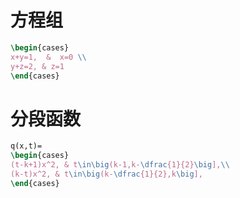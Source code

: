 # 方程组

```tex
\begin{cases}
x+y=1,  &  x=0 \\
y+z=2, & z=1
\end{cases}
```

# 分段函数

```tex
q(x,t)= 
\begin{cases}
(t-k+1)x^2, & t\in\big(k-1,k-\dfrac{1}{2}\big],\\ 
(k-t)x^2, & t\in\big(k-\dfrac{1}{2},k\big], 
\end{cases} 
```
